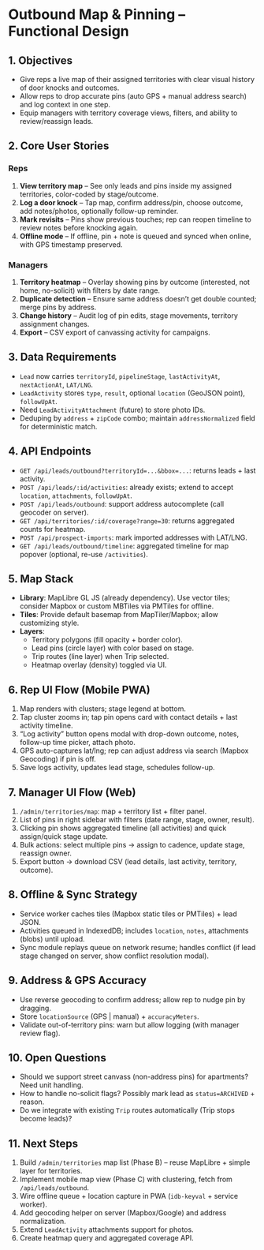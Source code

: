 # Outbound Map & Pinning – Functional Design

## 1. Objectives
- Give reps a live map of their assigned territories with clear visual history of door knocks and outcomes.
- Allow reps to drop accurate pins (auto GPS + manual address search) and log context in one step.
- Equip managers with territory coverage views, filters, and ability to review/reassign leads.

## 2. Core User Stories
### Reps
1. **View territory map** – See only leads and pins inside my assigned territories, color-coded by stage/outcome.
2. **Log a door knock** – Tap map, confirm address/pin, choose outcome, add notes/photos, optionally follow-up reminder.
3. **Mark revisits** – Pins show previous touches; rep can reopen timeline to review notes before knocking again.
4. **Offline mode** – If offline, pin + note is queued and synced when online, with GPS timestamp preserved.

### Managers
1. **Territory heatmap** – Overlay showing pins by outcome (interested, not home, no-solicit) with filters by date range.
2. **Duplicate detection** – Ensure same address doesn’t get double counted; merge pins by address.
3. **Change history** – Audit log of pin edits, stage movements, territory assignment changes.
4. **Export** – CSV export of canvassing activity for campaigns.

## 3. Data Requirements
- `Lead` now carries `territoryId`, `pipelineStage`, `lastActivityAt`, `nextActionAt`, `LAT/LNG`.
- `LeadActivity` stores `type`, `result`, optional `location` (GeoJSON point), `followUpAt`.
- Need `LeadActivityAttachment` (future) to store photo IDs.
- Deduping by `address` + `zipCode` combo; maintain `addressNormalized` field for deterministic match.

## 4. API Endpoints
- `GET /api/leads/outbound?territoryId=...&bbox=...`: returns leads + last activity.
- `POST /api/leads/:id/activities`: already exists; extend to accept `location`, `attachments`, `followUpAt`.
- `POST /api/leads/outbound`: support address autocomplete (call geocoder on server).
- `GET /api/territories/:id/coverage?range=30`: returns aggregated counts for heatmap.
- `POST /api/prospect-imports`: mark imported addresses with LAT/LNG.
- `GET /api/leads/outbound/timeline`: aggregated timeline for map popover (optional, re-use `/activities`).

## 5. Map Stack
- **Library**: MapLibre GL JS (already dependency). Use vector tiles; consider Mapbox or custom MBTiles via PMTiles for offline.
- **Tiles**: Provide default basemap from MapTiler/Mapbox; allow customizing style.
- **Layers**:
  - Territory polygons (fill opacity + border color).
  - Lead pins (circle layer) with color based on stage.
  - Trip routes (line layer) when Trip selected.
  - Heatmap overlay (density) toggled via UI.

## 6. Rep UI Flow (Mobile PWA)
1. Map renders with clusters; stage legend at bottom.
2. Tap cluster zooms in; tap pin opens card with contact details + last activity timeline.
3. “Log activity” button opens modal with drop-down outcome, notes, follow-up time picker, attach photo.
4. GPS auto-captures lat/lng; rep can adjust address via search (Mapbox Geocoding) if pin is off.
5. Save logs activity, updates lead stage, schedules follow-up.

## 7. Manager UI Flow (Web)
1. `/admin/territories/map`: map + territory list + filter panel.
2. List of pins in right sidebar with filters (date range, stage, owner, result).
3. Clicking pin shows aggregated timeline (all activities) and quick assign/quick stage update.
4. Bulk actions: select multiple pins → assign to cadence, update stage, reassign owner.
5. Export button → download CSV (lead details, last activity, territory, outcome).

## 8. Offline & Sync Strategy
- Service worker caches tiles (Mapbox static tiles or PMTiles) + lead JSON.
- Activities queued in IndexedDB; includes `location`, `notes`, attachments (blobs) until upload.
- Sync module replays queue on network resume; handles conflict (if lead stage changed on server, show conflict resolution modal).

## 9. Address & GPS Accuracy
- Use reverse geocoding to confirm address; allow rep to nudge pin by dragging.
- Store `locationSource` (GPS | manual) + `accuracyMeters`.
- Validate out-of-territory pins: warn but allow logging (with manager review flag).

## 10. Open Questions
- Should we support street canvass (non-address pins) for apartments? Need unit handling.
- How to handle no-solicit flags? Possibly mark lead as `status=ARCHIVED` + reason.
- Do we integrate with existing `Trip` routes automatically (Trip stops become leads)?

## 11. Next Steps
1. Build `/admin/territories` map list (Phase B) – reuse MapLibre + simple layer for territories.
2. Implement mobile map view (Phase C) with clustering, fetch from `/api/leads/outbound`.
3. Wire offline queue + location capture in PWA (`idb-keyval` + service worker).
4. Add geocoding helper on server (Mapbox/Google) and address normalization.
5. Extend `LeadActivity` attachments support for photos.
6. Create heatmap query and aggregated coverage API.
